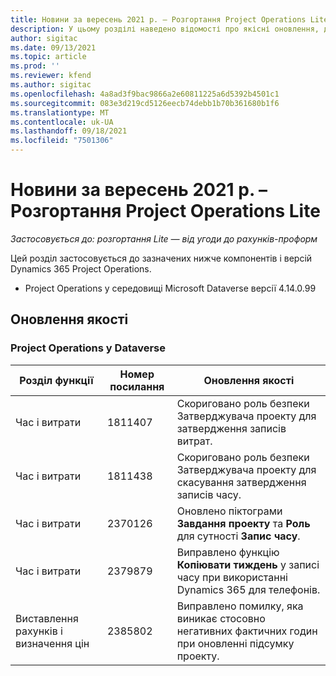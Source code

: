 ```yaml
---
title: Новини за вересень 2021 р. – Розгортання Project Operations Lite
description: У цьому розділі наведено відомості про якісні оновлення, доступні у випуску Розгортання Project Operations Lite від вересня 2021 р.
author: sigitac
ms.date: 09/13/2021
ms.topic: article
ms.prod: ''
ms.reviewer: kfend
ms.author: sigitac
ms.openlocfilehash: 4a8ad3f9bac9866a2e60811225a6d5392b4501c1
ms.sourcegitcommit: 083e3d219cd5126eecb74debb1b70b361680b1f6
ms.translationtype: MT
ms.contentlocale: uk-UA
ms.lasthandoff: 09/18/2021
ms.locfileid: "7501306"
---
```

# <a name="whats-new-september-2021---project-operations-lite-deployment"></a>Новини за вересень 2021 р. – Розгортання Project Operations Lite

_Застосовується до: розгортання Lite — від угоди до рахунків-проформ_

Цей розділ застосовується до зазначених нижче компонентів і версій Dynamics 365 Project Operations.

  - Project Operations у середовищі Microsoft Dataverse версії 4.14.0.99


## <a name="quality-updates"></a>Оновлення якості

### <a name="project-operations-on-dataverse"></a>Project Operations у Dataverse


| **Розділ функції** | **Номер посилання** | **Оновлення якості** |
| --- | --- | --- |
| Час і витрати | 1811407 | Скориговано роль безпеки Затверджувача проекту для затвердження записів витрат. |
| Час і витрати | 1811438 | Скориговано роль безпеки Затверджувача проекту для скасування затвердження записів часу. |
| Час і витрати | 2370126 | Оновлено піктограми **Завдання проекту** та **Роль** для сутності **Запис часу**. |
| Час і витрати | 2379879 | Виправлено функцію **Копіювати тиждень** у записі часу при використанні Dynamics 365 для телефонів. |
| Виставлення рахунків і визначення цін | 2385802 | Виправлено помилку, яка виникає стосовно негативних фактичних годин при оновленні підсумку проекту.|
